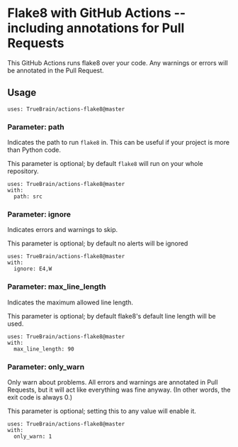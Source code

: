 # Flake8 with GitHub Actions -- including annotations for Pull Requests

This GitHub Actions runs flake8 over your code.
Any warnings or errors will be annotated in the Pull Request.

## Usage

```
uses: TrueBrain/actions-flake8@master
```

### Parameter: path

Indicates the path to run `flake8` in.
This can be useful if your project is more than Python code.

This parameter is optional; by default `flake8` will run on your whole repository.

```
uses: TrueBrain/actions-flake8@master
with:
  path: src
```

### Parameter: ignore

Indicates errors and warnings to skip.

This parameter is optional; by default no alerts will be ignored

```
uses: TrueBrain/actions-flake8@master
with:
  ignore: E4,W
```


### Parameter: max_line_length

Indicates the maximum allowed line length.

This parameter is optional; by default flake8's default line length will be used.

```
uses: TrueBrain/actions-flake8@master
with:
  max_line_length: 90
```


### Parameter: only_warn

Only warn about problems.
All errors and warnings are annotated in Pull Requests, but it will act like everything was fine anyway.
(In other words, the exit code is always 0.)

This parameter is optional; setting this to any value will enable it.

```
uses: TrueBrain/actions-flake8@master
with:
  only_warn: 1
```
